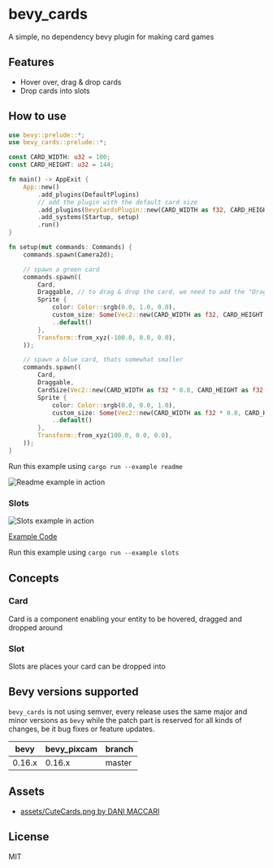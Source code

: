 # bevy_cards

A simple, no dependency bevy plugin for making card games

## Features

- Hover over, drag & drop cards
- Drop cards into slots

## How to use

```rs
use bevy::prelude::*;
use bevy_cards::prelude::*;

const CARD_WIDTH: u32 = 100;
const CARD_HEIGHT: u32 = 144;

fn main() -> AppExit {
    App::new()
        .add_plugins(DefaultPlugins)
        // add the plugin with the default card size
        .add_plugins(BevyCardsPlugin::new(CARD_WIDTH as f32, CARD_HEIGHT as f32))
        .add_systems(Startup, setup)
        .run()
}

fn setup(mut commands: Commands) {
    commands.spawn(Camera2d);

    // spawn a green card
    commands.spawn((
        Card,
        Draggable, // to drag & drop the card, we need to add the "Draggable" component
        Sprite {
            color: Color::srgb(0.0, 1.0, 0.0),
            custom_size: Some(Vec2::new(CARD_WIDTH as f32, CARD_HEIGHT as f32)),
            ..default()
        },
        Transform::from_xyz(-100.0, 0.0, 0.0),
    ));

    // spawn a blue card, thats somewhat smaller
    commands.spawn((
        Card,
        Draggable,
        CardSize(Vec2::new(CARD_WIDTH as f32 * 0.8, CARD_HEIGHT as f32 * 0.8)),
        Sprite {
            color: Color::srgb(0.0, 0.0, 1.0),
            custom_size: Some(Vec2::new(CARD_WIDTH as f32 * 0.8, CARD_HEIGHT as f32 * 0.8)),
            ..default()
        },
        Transform::from_xyz(100.0, 0.0, 0.0),
    ));
}
```

Run this example using ``cargo run --example readme``

![Readme example in action](https://media3.giphy.com/media/v1.Y2lkPTc5MGI3NjExNnpiam44MnF0cjM5bTlpbWQ4YnpzN3h0eGR3Z252OWd3eHhrdDYweSZlcD12MV9pbnRlcm5hbF9naWZfYnlfaWQmY3Q9Zw/A5e7Hu5k92sS99UHko/giphy.gif)

### Slots

![Slots example in action](https://media1.giphy.com/media/v1.Y2lkPTc5MGI3NjExOGNhOTJpanBubjd6Zzh0d3NtdGN2MGF4eTVmbm94ejY4MmZiM3NrbSZlcD12MV9pbnRlcm5hbF9naWZfYnlfaWQmY3Q9Zw/3sVNMLjDBNIx5zLlMt/giphy.gif)

[Example Code](./examples/slots.rs)

Run this example using ``cargo run --example slots``

## Concepts

### Card

Card is a component enabling your entity to be hovered, dragged and dropped around

### Slot

Slots are places your card can be dropped into

## Bevy versions supported

`bevy_cards` is not using semver, every release uses the same major and minor versions as `bevy` while the patch part is reserved
for all kinds of changes, be it bug fixes or feature updates.

| bevy   | bevy_pixcam | branch |
|--------|-------------|--------|
| 0.16.x | 0.16.x      | master |

## Assets

- [assets/CuteCards.png by DANI MACCARI](https://dani-maccari.itch.io/cute-cards-deck)

## License

MIT
